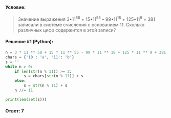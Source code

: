 #### Условие:

> Значение выражения 3•11<sup>58</sup> + 15•11<sup>55</sup> – 99•11<sup>18</sup> + 125•11<sup>9</sup> + 381 записали в системе счисления с основанием 11. Сколько различных цифр содержится в этой записи?

#### Решение #1 (Python):
```python
n = 3 * 11 ** 58 + 15 * 11 ** 55 - 99 * 11 ** 18 + 125 * 11 ** 9 + 381
chars = {'10': 'a', '11': 'b'}
s = ''
while n > 0:
    if len(str(n % 11)) >= 2:
        s = chars[str(n % 11)] + s
    else:
        s = str(n % 11) + s
    n //= 11

print(len(set(s)))
```

#### Ответ: 7
